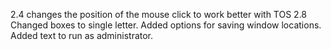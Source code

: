 2.4 changes the position of the mouse click to work better with TOS
2.8 Changed boxes to single letter. Added options for saving window locations. Added text to run as administrator.
